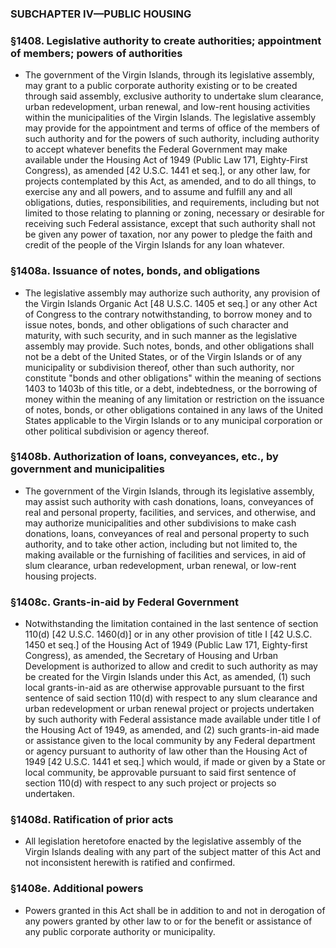 ### SUBCHAPTER IV—PUBLIC HOUSING

### §1408. Legislative authority to create authorities; appointment of members; powers of authorities
* The government of the Virgin Islands, through its legislative assembly, may grant to a public corporate authority existing or to be created through said assembly, exclusive authority to undertake slum clearance, urban redevelopment, urban renewal, and low-rent housing activities within the municipalities of the Virgin Islands. The legislative assembly may provide for the appointment and terms of office of the members of such authority and for the powers of such authority, including authority to accept whatever benefits the Federal Government may make available under the Housing Act of 1949 (Public Law 171, Eighty-First Congress), as amended [42 U.S.C. 1441 et seq.], or any other law, for projects contemplated by this Act, as amended, and to do all things, to exercise any and all powers, and to assume and fulfill any and all obligations, duties, responsibilities, and requirements, including but not limited to those relating to planning or zoning, necessary or desirable for receiving such Federal assistance, except that such authority shall not be given any power of taxation, nor any power to pledge the faith and credit of the people of the Virgin Islands for any loan whatever.

### §1408a. Issuance of notes, bonds, and obligations
* The legislative assembly may authorize such authority, any provision of the Virgin Islands Organic Act [48 U.S.C. 1405 et seq.] or any other Act of Congress to the contrary notwithstanding, to borrow money and to issue notes, bonds, and other obligations of such character and maturity, with such security, and in such manner as the legislative assembly may provide. Such notes, bonds, and other obligations shall not be a debt of the United States, or of the Virgin Islands or of any municipality or subdivision thereof, other than such authority, nor constitute "bonds and other obligations" within the meaning of sections 1403 to 1403b of this title, or a debt, indebtedness, or the borrowing of money within the meaning of any limitation or restriction on the issuance of notes, bonds, or other obligations contained in any laws of the United States applicable to the Virgin Islands or to any municipal corporation or other political subdivision or agency thereof.

### §1408b. Authorization of loans, conveyances, etc., by government and municipalities
* The government of the Virgin Islands, through its legislative assembly, may assist such authority with cash donations, loans, conveyances of real and personal property, facilities, and services, and otherwise, and may authorize municipalities and other subdivisions to make cash donations, loans, conveyances of real and personal property to such authority, and to take other action, including but not limited to, the making available or the furnishing of facilities and services, in aid of slum clearance, urban redevelopment, urban renewal, or low-rent housing projects.

### §1408c. Grants-in-aid by Federal Government
* Notwithstanding the limitation contained in the last sentence of section 110(d) [42 U.S.C. 1460(d)] or in any other provision of title I [42 U.S.C. 1450 et seq.] of the Housing Act of 1949 (Public Law 171, Eighty-first Congress), as amended, the Secretary of Housing and Urban Development is authorized to allow and credit to such authority as may be created for the Virgin Islands under this Act, as amended, (1) such local grants-in-aid as are otherwise approvable pursuant to the first sentence of said section 110(d) with respect to any slum clearance and urban redevelopment or urban renewal project or projects undertaken by such authority with Federal assistance made available under title I of the Housing Act of 1949, as amended, and (2) such grants-in-aid made or assistance given to the local community by any Federal department or agency pursuant to authority of law other than the Housing Act of 1949 [42 U.S.C. 1441 et seq.] which would, if made or given by a State or local community, be approvable pursuant to said first sentence of section 110(d) with respect to any such project or projects so undertaken.

### §1408d. Ratification of prior acts
* All legislation heretofore enacted by the legislative assembly of the Virgin Islands dealing with any part of the subject matter of this Act and not inconsistent herewith is ratified and confirmed.

### §1408e. Additional powers
* Powers granted in this Act shall be in addition to and not in derogation of any powers granted by other law to or for the benefit or assistance of any public corporate authority or municipality.